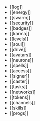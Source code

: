 - [[log]]
- [[energy]]
- [[swarm]]
- [[security]]
- [[badges]]
- [[karma]]
- [[levels]]
- [[soul]]
- [[drive]]
- [[avatars]]
- [[neurons]]
- [[spells]]
- [[access]]
- [[signer]]
- [[caster]]
- [[tasks]]
- [[networks]]
- [[tokens]]
- [[channels]]
- [[skills]]
- [[progs]]